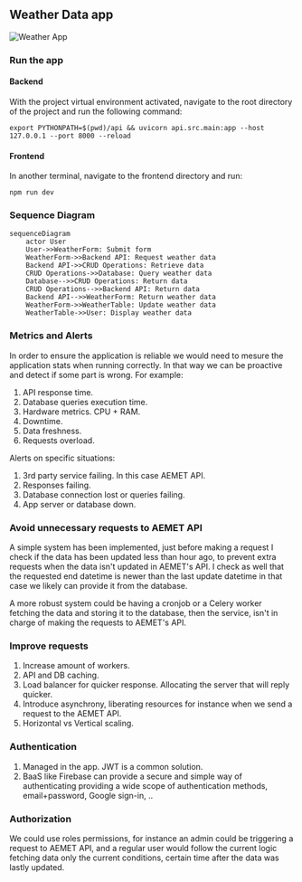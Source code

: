 ## Weather Data app
![Weather App](docs/weather-app.gif)

### Run the app

#### Backend

With the project virtual environment activated, navigate to the root directory of the project and run the following command:

```shell
export PYTHONPATH=$(pwd)/api && uvicorn api.src.main:app --host 127.0.0.1 --port 8000 --reload
```

#### Frontend

In another terminal, navigate to the frontend directory and run:

```shell
npm run dev
```

### Sequence Diagram
```mermaid
sequenceDiagram
    actor User
    User->>WeatherForm: Submit form
    WeatherForm->>Backend API: Request weather data
    Backend API->>CRUD Operations: Retrieve data
    CRUD Operations->>Database: Query weather data
    Database-->>CRUD Operations: Return data
    CRUD Operations-->>Backend API: Return data
    Backend API-->>WeatherForm: Return weather data
    WeatherForm->>WeatherTable: Update weather data
    WeatherTable->>User: Display weather data
```

### Metrics and Alerts

In order to ensure the application is reliable we would need to mesure the application stats
when running correctly. In that way we can be proactive and detect if some part is wrong.
For example:
1. API response time.
2. Database queries execution time.
3. Hardware metrics. CPU + RAM.
4. Downtime.
5. Data freshness.
6. Requests overload.


Alerts on specific situations:
1. 3rd party service failing. In this case AEMET API.
2. Responses failing.
3. Database connection lost or queries failing.
4. App server or database down.


### Avoid unnecessary requests to AEMET API

A simple system has been implemented, just before making a request I check if the
data has been updated less than hour ago, to prevent extra requests when the data
isn't updated in AEMET's API.
I check as well that the requested end datetime is newer than the last update datetime in that case we likely can provide it from the database.

A more robust system could be having a cronjob or a Celery worker fetching the data and storing it to the database, then the service, isn't in charge of making the requests to AEMET's API.


### Improve requests

1. Increase amount of workers.
2. API and DB caching.
3. Load balancer for quicker response. Allocating the server that will reply quicker.
4. Introduce asynchrony, liberating resources for instance when we send a request
   to the AEMET API.
5. Horizontal vs Vertical scaling.


### Authentication

1. Managed in the app. JWT is a common solution.
2. BaaS like Firebase can provide a secure and simple way of authenticating providing a wide scope of authentication methods, email+password, Google sign-in, ..

### Authorization

We could use roles permissions, for instance an admin could be triggering a request
to AEMET API, and a regular user would follow the current logic fetching data only the current conditions, certain time after the data was lastly updated.
